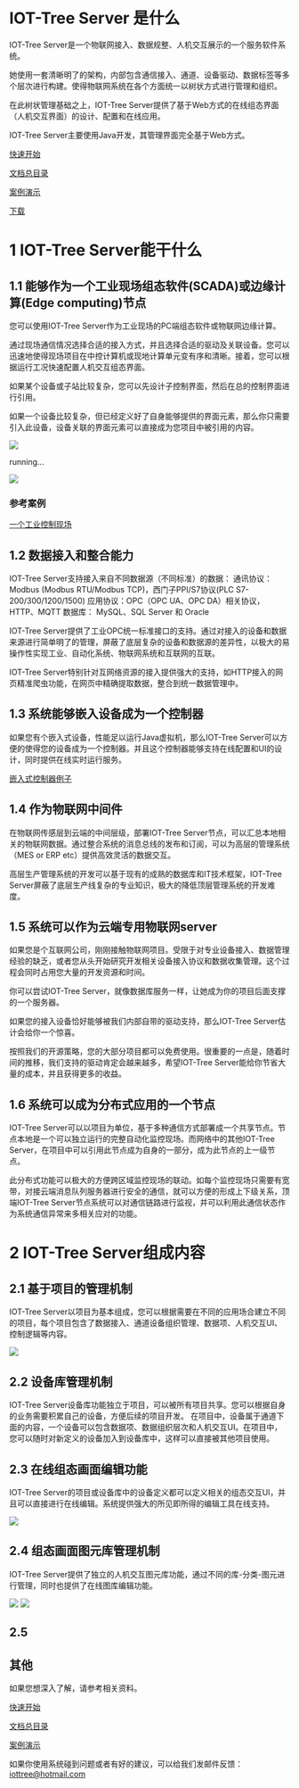 



IOT-Tree Server 是什么
==





IOT-Tree Server是一个物联网接入、数据规整、人机交互展示的一个服务软件系统。

她使用一套清晰明了的架构，内部包含通信接入、通道、设备驱动、数据标签等多个层次进行构建。使得物联网系统在各个方面统一以树状方式进行管理和组织。

在此树状管理基础之上，IOT-Tree Server提供了基于Web方式的在线组态界面（人机交互界面）的设计、配置和在线应用。

IOT-Tree Server主要使用Java开发，其管理界面完全基于Web方式。







[快速开始][quick_start]

[文档总目录][nav]

[案例演示][demo_link]

<a href="https://github.com/bambooww/iot-tree/releases" target="_blank">下载<a>








# 1 IOT-Tree Server能干什么




## 1.1 能够作为一个工业现场组态软件(SCADA)或边缘计算(Edge computing)节点

您可以使用IOT-Tree Server作为工业现场的PC端组态软件或物联网边缘计算。

通过现场通信情况选择合适的接入方式，并且选择合适的驱动及关联设备。您可以迅速地使得现场项目在中控计算机或现地计算单元变有序和清晰。接着，您可以根据运行工况快速配置人机交互组态界面。

如果某个设备或子站比较复杂，您可以先设计子控制界面，然后在总的控制界面进行引用。

如果一个设备比较复杂，但已经定义好了自身能够提供的界面元素，那么你只需要引入此设备，设备关联的界面元素可以直接成为您项目中被引用的内容。






<img src="./doc/img/prj3.png" />

running...

<img src="./doc/img/hmi.gif" />


### 参考案例

<div style="display:none">[灯光控制][lamp_demo] </div>

[一个工业控制现场][case_auto_demo]







## 1.2 数据接入和整合能力

IOT-Tree Server支持接入来自不同数据源（不同标准）的数据： 
通讯协议：Modbus (Modbus RTU/Modbus TCP)，西门子PPI/S7协议(PLC S7-200/300/1200/1500)
应用协议：OPC（OPC UA、OPC DA）相关协议，HTTP、MQTT
数据库： MySQL、SQL Server 和 Oracle

IOT-Tree Server提供了工业OPC统一标准接口的支持。通过对接入的设备和数据来源进行简单明了的管理，屏蔽了底层复杂的设备和数据源的差异性，以极大的易操作性实现工业、自动化系统、物联网系统和互联网的互联。

IOT-Tree Server特别针对互网络资源的接入提供强大的支持，如HTTP接入的网页精准爬虫功能，在网页中精确提取数据，整合到统一数据管理中。





## 1.3 系统能够嵌入设备成为一个控制器

如果您有个嵌入式设备，性能足以运行Java虚拟机，那么IOT-Tree Server可以方便的使得您的设备成为一个控制器。并且这个控制器能够支持在线配置和UI的设计，同时提供在线实时运行服务。

[嵌入式控制器例子][embed_ctrl_demo]  



## 1.4 作为物联网中间件
在物联网传感层到云端的中间层级，部署IOT-Tree Server节点，可以汇总本地相关的物联网数据。通过整合系统的消息总线的发布和订阅，可以为高层的管理系统（MES or ERP etc）提供高效灵活的数据交互。

高层生产管理系统的开发可以基于现有的成熟的数据库和IT技术框架，IOT-Tree Server屏蔽了底层生产线复杂的专业知识，极大的降低顶层管理系统的开发难度。



## 1.5 系统可以作为云端专用物联网server

如果您是个互联网公司，刚刚接触物联网项目。受限于对专业设备接入、数据管理经验的缺乏，或者您从头开始研究开发相关设备接入协议和数据收集管理。这个过程会同时占用您大量的开发资源和时间。

你可以尝试IOT-Tree Server，就像数据库服务一样，让她成为你的项目后面支撑的一个服务器。

如果您的接入设备恰好能够被我们内部自带的驱动支持，那么IOT-Tree Server估计会给你一个惊喜。

按照我们的开源策略，您的大部分项目都可以免费使用。很重要的一点是，随着时间的推移，我们支持的驱动肯定会越来越多，希望IOT-Tree Server能给你节省大量的成本，并且获得更多的收益。





## 1.6 系统可以成为分布式应用的一个节点

IOT-Tree Server可以以项目为单位，基于多种通信方式部署成一个共享节点。节点本地是一个可以独立运行的完整自动化监控现场。而网络中的其他IOT-Tree Server，在项目中可以引用此节点成为自身的一部分，成为此节点的上一级节点。

此分布式功能可以极大的方便跨区域监控现场的联动。如每个监控现场只需要有宽带，对接云端消息队列服务器进行安全的通信，就可以方便的形成上下级关系，顶端IOT-Tree Server节点系统可以对通信链路进行监视，并可以利用此通信状态作为系统通信异常来多相关应对的功能。





# 2 IOT-Tree Server组成内容
## 2.1 基于项目的管理机制
IOT-Tree Server以项目为基本组成，您可以根据需要在不同的应用场合建立不同的项目，每个项目包含了数据接入、通道设备组织管理、数据项、人机交互UI、控制逻辑等内容。


<img src="./doc/img/readme_18.png">


## 2.2 设备库管理机制
IOT-Tree Server设备库功能独立于项目，可以被所有项目共享。您可以根据自身的业务需要积累自己的设备，方便后续的项目开发。
在项目中，设备属于通道下面的内容，一个设备可以包含数据项、数据组织层次和人机交互UI。在项目中，您可以随时对新定义的设备加入到设备库中，这样可以直接被其他项目使用。
## 2.3 在线组态画面编辑功能
IOT-Tree Server的项目或设备库中的设备定义都可以定义相关的组态交互UI，并且可以直接进行在线编辑。系统提供强大的所见即所得的编辑工具在线支持。




<img src="./doc/img/readme_19.png">


## 2.4 组态画面图元库管理机制
IOT-Tree Server提供了独立的人机交互图元库功能，通过不同的库-分类-图元进行管理，同时也提供了在线图库编辑功能。


<img src="./doc/img/readme_20.png">

<img src="./doc/img/readme_21.png">


## 2.5 

## 其他

如果您想深入了解，请参考相关资料。

[快速开始][quick_start]

[文档总目录][nav]

[案例演示][demo_link]

如果你使用系统碰到问题或者有好的建议，可以给我们发邮件反馈：iottree@hotmail.com





[quick_start]: ./doc/quick_start.md
[nav]: ./nav.md
[demo_link]: ./doc/case/index.md

[dl_link]: https://github.com/bambooww/iot-tree/releases

[pump_demo]: ./doc/case/example_psd.md
[case_auto_demo]: ./doc/case/case_auto.md
[lamp_demo]: ./doc/case/example_lamp_demo.md

[embed_ctrl_demo]: ./doc/case/example_embed.md
